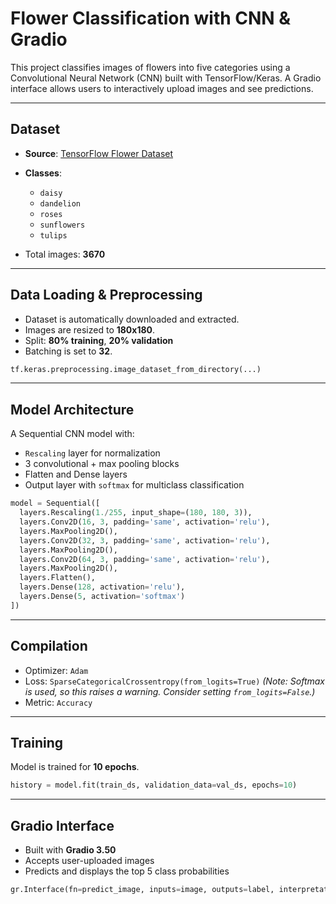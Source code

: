 # Flower Classification with CNN & Gradio

This project classifies images of flowers into five categories using a Convolutional Neural Network (CNN) built with TensorFlow/Keras. A Gradio interface allows users to interactively upload images and see predictions.

---

## Dataset

* **Source**: [TensorFlow Flower Dataset](https://storage.googleapis.com/download.tensorflow.org/example_images/flower_photos.tgz)
* **Classes**:

  * `daisy`
  * `dandelion`
  * `roses`
  * `sunflowers`
  * `tulips`
* Total images: **3670**

---

## Data Loading & Preprocessing

* Dataset is automatically downloaded and extracted.
* Images are resized to **180x180**.
* Split: **80% training**, **20% validation**
* Batching is set to **32**.

```python
tf.keras.preprocessing.image_dataset_from_directory(...)
```

---

## Model Architecture

A Sequential CNN model with:

* `Rescaling` layer for normalization
* 3 convolutional + max pooling blocks
* Flatten and Dense layers
* Output layer with `softmax` for multiclass classification

```python
model = Sequential([
  layers.Rescaling(1./255, input_shape=(180, 180, 3)),
  layers.Conv2D(16, 3, padding='same', activation='relu'),
  layers.MaxPooling2D(),
  layers.Conv2D(32, 3, padding='same', activation='relu'),
  layers.MaxPooling2D(),
  layers.Conv2D(64, 3, padding='same', activation='relu'),
  layers.MaxPooling2D(),
  layers.Flatten(),
  layers.Dense(128, activation='relu'),
  layers.Dense(5, activation='softmax')
])
```

---

## Compilation

* Optimizer: `Adam`
* Loss: `SparseCategoricalCrossentropy(from_logits=True)`
  *(Note: Softmax is used, so this raises a warning. Consider setting `from_logits=False`.)*
* Metric: `Accuracy`

---

## Training

Model is trained for **10 epochs**.

```python
history = model.fit(train_ds, validation_data=val_ds, epochs=10)
```

---

## Gradio Interface

* Built with **Gradio 3.50**
* Accepts user-uploaded images
* Predicts and displays the top 5 class probabilities

```python
gr.Interface(fn=predict_image, inputs=image, outputs=label, interpretation='default').launch(debug='True')
```
